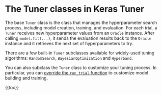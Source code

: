 # The Tuner classes in Keras Tuner

The base `Tuner` class is the class that manages the hyperparameter search process,
including model creation, training, and evaluation.  For each trial, a `Tuner` receives new
hyperparameter values from an `Oracle` instance.  After calling `model.fit(...)`, it
sends the evaluation results back to the `Oracle` instance and it retrieves the next set
of hyperparameters to try.

There are a few built-in `Tuner` subclasses available for widely-used tuning
algorithms: `RandomSearch`, `BayesianOptimization` and `Hyperband`.

You can also subclass the `Tuner` class to customize your tuning process.
In particular, you can [override the `run_trial` function](/guides/keras-tuner/custom_tuner/#overriding-runtrial)
to customize model building and training.

{{toc}}
